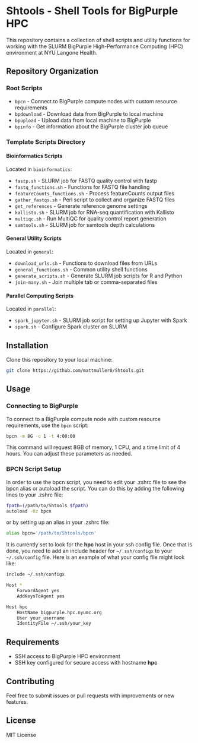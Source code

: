 # Shtools - Shell Tools for BigPurple HPC

This repository contains a collection of shell scripts and utility functions for working with the SLURM BigPurple High-Performance Computing (HPC) environment at NYU Langone Health.

## Repository Organization

### Root Scripts

- `bpcn` - Connect to BigPurple compute nodes with custom resource requirements
- `bpdownload` - Download data from BigPurple to local machine
- `bpupload` - Upload data from local machine to BigPurple
- `bpinfo` - Get information about the BigPurple cluster job queue

### Template Scripts Directory

#### Bioinformatics Scripts

Located in `bioinformatics`:

- `fastp.sh` - SLURM job for FASTQ quality control with fastp
- `fastq_functions.sh` - Functions for FASTQ file handling
- `featureCounts_functions.sh` - Process featureCounts output files
- `gather_fastqs.sh` - Perl script to collect and organize FASTQ files
- `get_references` - Generate reference genome settings
- `kallisto.sh` - SLURM job for RNA-seq quantification with Kallisto
- `multiqc.sh` - Run MultiQC for quality control report generation
- `samtools.sh` - SLURM job for samtools depth calculations

#### General Utility Scripts

Located in `general`:

- `download_urls.sh` - Functions to download files from URLs
- `general_functions.sh` - Common utility shell functions
- `generate_scripts.sh` - Generate SLURM job scripts for R and Python
- `join-many.sh` - Join multiple tab or comma-separated files

#### Parallel Computing Scripts

Located in `parallel`:

- `spark_jupyter.sh` - SLURM job script for setting up Jupyter with Spark
- `spark.sh` - Configure Spark cluster on SLURM

## Installation

Clone this repository to your local machine:

```bash
git clone https://github.com/mattmuller0/Shtools.git
```

## Usage

### Connecting to BigPurple

To connect to a BigPurple compute node with custom resource requirements, use the `bpcn` script:

```bash
bpcn -m 8G -c 1 -t 4:00:00
```

This command will request 8GB of memory, 1 CPU, and a time limit of 4 hours. You can adjust these parameters as needed.

### BPCN Script Setup

In order to use the bpcn script, you need to edit your .zshrc file to see the bpcn alias or autoload the script. You can do this by adding the following lines to your .zshrc file:

```bash
fpath=(/path/to/Shtools $fpath)
autoload -Uz bpcn
```

or by setting up an alias in your .zshrc file:

```bash
alias bpcn='/path/to/Shtools/bpcn'
```

It is currently set to look for the **hpc** host in your ssh config file. Once that is done, you need to add an include header for `~/.ssh/configx` to your `~/.ssh/config` file. Here is an example of what your config file might look like:

```bash
include ~/.ssh/configx

Host *
    ForwardAgent yes
    AddKeysToAgent yes

Host hpc
    HostName bigpurple.hpc.nyumc.org
    User your_username
    IdentityFile ~/.ssh/your_key
```

## Requirements

- SSH access to BigPurple HPC environment
- SSH key configured for secure access with hostname **hpc**

## Contributing

Feel free to submit issues or pull requests with improvements or new features.

## License

MIT License
